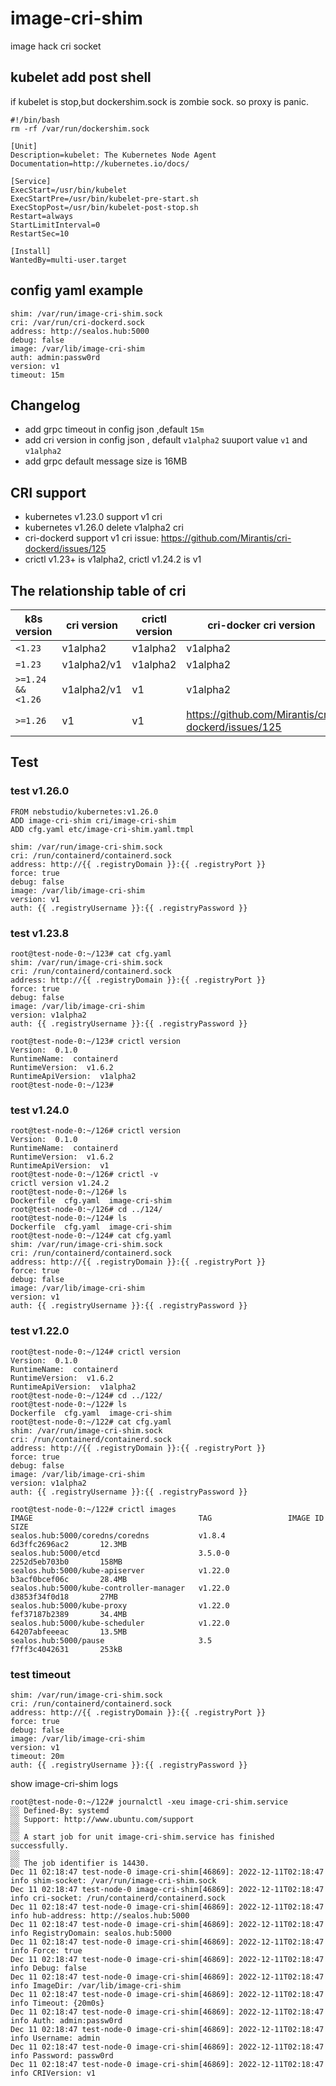 # image-cri-shim

image hack cri socket

## kubelet add post shell

if kubelet is stop,but dockershim.sock is zombie sock. so proxy is panic.

```shell
#!/bin/bash
rm -rf /var/run/dockershim.sock
```

```
[Unit]
Description=kubelet: The Kubernetes Node Agent
Documentation=http://kubernetes.io/docs/

[Service]
ExecStart=/usr/bin/kubelet
ExecStartPre=/usr/bin/kubelet-pre-start.sh
ExecStopPost=/usr/bin/kubelet-post-stop.sh
Restart=always
StartLimitInterval=0
RestartSec=10

[Install]
WantedBy=multi-user.target

```

## config yaml example

```
shim: /var/run/image-cri-shim.sock
cri: /var/run/cri-dockerd.sock
address: http://sealos.hub:5000
debug: false
image: /var/lib/image-cri-shim
auth: admin:passw0rd
version: v1
timeout: 15m
```


## Changelog
- add grpc timeout in config json ,default `15m`
- add cri version in config json , default `v1alpha2` suuport value `v1` and `v1alpha2`
- add grpc default message size is 16MB

## CRI support 
- kubernetes v1.23.0 support v1 cri
- kubernetes v1.26.0 delete v1alpha2 cri
- cri-dockerd support v1 cri issue: https://github.com/Mirantis/cri-dockerd/issues/125
- crictl v1.23+ is v1alpha2, crictl v1.24.2 is v1


## The relationship table of cri

| k8s version    | cri version | crictl version                | cri-docker cri version |
|----------------|-------------|-------------------------------|----|
| `<1.23`          | v1alpha2    | v1alpha2                      |v1alpha2|
| `=1.23`          | v1alpha2/v1 | v1alpha2                      |v1alpha2|
| `>=1.24 && <1.26` | v1alpha2/v1 | v1 |v1alpha2|
| `>=1.26`         | v1 | v1 |https://github.com/Mirantis/cri-dockerd/issues/125|


## Test

### test v1.26.0

```
FROM nebstudio/kubernetes:v1.26.0
ADD image-cri-shim cri/image-cri-shim
ADD cfg.yaml etc/image-cri-shim.yaml.tmpl
```

```
shim: /var/run/image-cri-shim.sock
cri: /run/containerd/containerd.sock
address: http://{{ .registryDomain }}:{{ .registryPort }}
force: true
debug: false
image: /var/lib/image-cri-shim
version: v1
auth: {{ .registryUsername }}:{{ .registryPassword }}
```

### test v1.23.8

```
root@test-node-0:~/123# cat cfg.yaml
shim: /var/run/image-cri-shim.sock
cri: /run/containerd/containerd.sock
address: http://{{ .registryDomain }}:{{ .registryPort }}
force: true
debug: false
image: /var/lib/image-cri-shim
version: v1alpha2
auth: {{ .registryUsername }}:{{ .registryPassword }}

root@test-node-0:~/123# crictl version
Version:  0.1.0
RuntimeName:  containerd
RuntimeVersion:  v1.6.2
RuntimeApiVersion:  v1alpha2
root@test-node-0:~/123#
```

### test v1.24.0

```
root@test-node-0:~/126# crictl version
Version:  0.1.0
RuntimeName:  containerd
RuntimeVersion:  v1.6.2
RuntimeApiVersion:  v1
root@test-node-0:~/126# crictl -v
crictl version v1.24.2
root@test-node-0:~/126# ls
Dockerfile  cfg.yaml  image-cri-shim
root@test-node-0:~/126# cd ../124/
root@test-node-0:~/124# ls
Dockerfile  cfg.yaml  image-cri-shim
root@test-node-0:~/124# cat cfg.yaml
shim: /var/run/image-cri-shim.sock
cri: /run/containerd/containerd.sock
address: http://{{ .registryDomain }}:{{ .registryPort }}
force: true
debug: false
image: /var/lib/image-cri-shim
version: v1
auth: {{ .registryUsername }}:{{ .registryPassword }}
```


### test v1.22.0

```
root@test-node-0:~/124# crictl version
Version:  0.1.0
RuntimeName:  containerd
RuntimeVersion:  v1.6.2
RuntimeApiVersion:  v1alpha2
root@test-node-0:~/124# cd ../122/
root@test-node-0:~/122# ls
Dockerfile  cfg.yaml  image-cri-shim
root@test-node-0:~/122# cat cfg.yaml
shim: /var/run/image-cri-shim.sock
cri: /run/containerd/containerd.sock
address: http://{{ .registryDomain }}:{{ .registryPort }}
force: true
debug: false
image: /var/lib/image-cri-shim
version: v1alpha2
auth: {{ .registryUsername }}:{{ .registryPassword }}

root@test-node-0:~/122# crictl images
IMAGE                                     TAG                 IMAGE ID            SIZE
sealos.hub:5000/coredns/coredns           v1.8.4              6d3ffc2696ac2       12.3MB
sealos.hub:5000/etcd                      3.5.0-0             2252d5eb703b0       158MB
sealos.hub:5000/kube-apiserver            v1.22.0             b3acf0bcef06c       28.4MB
sealos.hub:5000/kube-controller-manager   v1.22.0             d3853f34f0d18       27MB
sealos.hub:5000/kube-proxy                v1.22.0             fef37187b2389       34.4MB
sealos.hub:5000/kube-scheduler            v1.22.0             64207abfeeeac       13.5MB
sealos.hub:5000/pause                     3.5                 f7ff3c4042631       253kB
```


### test timeout

```
shim: /var/run/image-cri-shim.sock
cri: /run/containerd/containerd.sock
address: http://{{ .registryDomain }}:{{ .registryPort }}
force: true
debug: false
image: /var/lib/image-cri-shim
version: v1
timeout: 20m
auth: {{ .registryUsername }}:{{ .registryPassword }}
```

show image-cri-shim logs

```
root@test-node-0:~/122# journalctl -xeu image-cri-shim.service
░░ Defined-By: systemd
░░ Support: http://www.ubuntu.com/support
░░
░░ A start job for unit image-cri-shim.service has finished successfully.
░░
░░ The job identifier is 14430.
Dec 11 02:18:47 test-node-0 image-cri-shim[46869]: 2022-12-11T02:18:47 info shim-socket: /var/run/image-cri-shim.sock
Dec 11 02:18:47 test-node-0 image-cri-shim[46869]: 2022-12-11T02:18:47 info cri-socket: /run/containerd/containerd.sock
Dec 11 02:18:47 test-node-0 image-cri-shim[46869]: 2022-12-11T02:18:47 info hub-address: http://sealos.hub:5000
Dec 11 02:18:47 test-node-0 image-cri-shim[46869]: 2022-12-11T02:18:47 info RegistryDomain: sealos.hub:5000
Dec 11 02:18:47 test-node-0 image-cri-shim[46869]: 2022-12-11T02:18:47 info Force: true
Dec 11 02:18:47 test-node-0 image-cri-shim[46869]: 2022-12-11T02:18:47 info Debug: false
Dec 11 02:18:47 test-node-0 image-cri-shim[46869]: 2022-12-11T02:18:47 info ImageDir: /var/lib/image-cri-shim
Dec 11 02:18:47 test-node-0 image-cri-shim[46869]: 2022-12-11T02:18:47 info Timeout: {20m0s}
Dec 11 02:18:47 test-node-0 image-cri-shim[46869]: 2022-12-11T02:18:47 info Auth: admin:passw0rd
Dec 11 02:18:47 test-node-0 image-cri-shim[46869]: 2022-12-11T02:18:47 info Username: admin
Dec 11 02:18:47 test-node-0 image-cri-shim[46869]: 2022-12-11T02:18:47 info Password: passw0rd
Dec 11 02:18:47 test-node-0 image-cri-shim[46869]: 2022-12-11T02:18:47 info CRIVersion: v1
```
